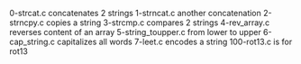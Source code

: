 0-strcat.c concatenates 2 strings
1-strncat.c another concatenation
2-strncpy.c copies a string
3-strcmp.c compares 2 strings
4-rev_array.c reverses content of an array
5-string_toupper.c from lower to upper
6-cap_string.c capitalizes all words
7-leet.c encodes a string
100-rot13.c is for rot13
